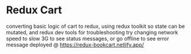 # Redux Cart

converting basic logic of cart to redux, using redux toolkit so state can be mutated, and redux
dev tools for troubleshooting
try changing network speed to slow 3G to see status messages, or go offline to see error message
deployed @ https://redux-bookcart.netlify.app/
